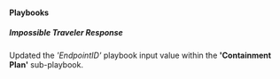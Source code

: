 
#### Playbooks

##### Impossible Traveler Response

Updated the *'EndpointID'* playbook input value within the **'Containment Plan'** sub-playbook.
